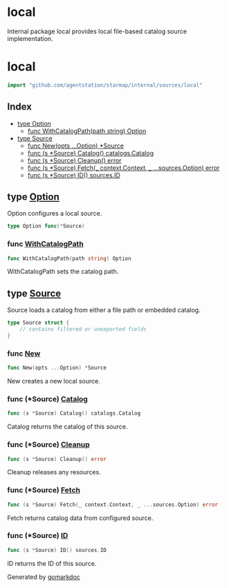 # local

Internal package local provides local file-based catalog source implementation.

<!-- gomarkdoc:embed:start -->

<!-- Code generated by gomarkdoc. DO NOT EDIT -->

# local

```go
import "github.com/agentstation/starmap/internal/sources/local"
```

## Index

- [type Option](<#Option>)
  - [func WithCatalogPath\(path string\) Option](<#WithCatalogPath>)
- [type Source](<#Source>)
  - [func New\(opts ...Option\) \*Source](<#New>)
  - [func \(s \*Source\) Catalog\(\) catalogs.Catalog](<#Source.Catalog>)
  - [func \(s \*Source\) Cleanup\(\) error](<#Source.Cleanup>)
  - [func \(s \*Source\) Fetch\(\_ context.Context, \_ ...sources.Option\) error](<#Source.Fetch>)
  - [func \(s \*Source\) ID\(\) sources.ID](<#Source.ID>)


<a name="Option"></a>
## type [Option](<https://github.com/agentstation/starmap/blob/master/internal/sources/local/local.go#L27>)

Option configures a local source.

```go
type Option func(*Source)
```

<a name="WithCatalogPath"></a>
### func [WithCatalogPath](<https://github.com/agentstation/starmap/blob/master/internal/sources/local/local.go#L30>)

```go
func WithCatalogPath(path string) Option
```

WithCatalogPath sets the catalog path.

<a name="Source"></a>
## type [Source](<https://github.com/agentstation/starmap/blob/master/internal/sources/local/local.go#L12-L15>)

Source loads a catalog from either a file path or embedded catalog.

```go
type Source struct {
    // contains filtered or unexported fields
}
```

<a name="New"></a>
### func [New](<https://github.com/agentstation/starmap/blob/master/internal/sources/local/local.go#L18>)

```go
func New(opts ...Option) *Source
```

New creates a new local source.

<a name="Source.Catalog"></a>
### func \(\*Source\) [Catalog](<https://github.com/agentstation/starmap/blob/master/internal/sources/local/local.go#L67>)

```go
func (s *Source) Catalog() catalogs.Catalog
```

Catalog returns the catalog of this source.

<a name="Source.Cleanup"></a>
### func \(\*Source\) [Cleanup](<https://github.com/agentstation/starmap/blob/master/internal/sources/local/local.go#L72>)

```go
func (s *Source) Cleanup() error
```

Cleanup releases any resources.

<a name="Source.Fetch"></a>
### func \(\*Source\) [Fetch](<https://github.com/agentstation/starmap/blob/master/internal/sources/local/local.go#L44>)

```go
func (s *Source) Fetch(_ context.Context, _ ...sources.Option) error
```

Fetch returns catalog data from configured source.

<a name="Source.ID"></a>
### func \(\*Source\) [ID](<https://github.com/agentstation/starmap/blob/master/internal/sources/local/local.go#L37>)

```go
func (s *Source) ID() sources.ID
```

ID returns the ID of this source.

Generated by [gomarkdoc](<https://github.com/princjef/gomarkdoc>)


<!-- gomarkdoc:embed:end -->
